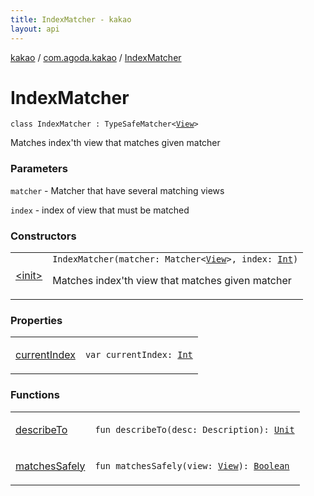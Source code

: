 ```yaml
---
title: IndexMatcher - kakao
layout: api
---
```


<div class='api-docs-breadcrumbs'><a href="../../index.html">kakao</a> / <a href="../index.html">com.agoda.kakao</a> / <a href=".">IndexMatcher</a></div>

# IndexMatcher

<div class="signature"><code><span class="keyword">class </span><span class="identifier">IndexMatcher</span>&nbsp;<span class="symbol">:</span>&nbsp;<span class="identifier">TypeSafeMatcher</span><span class="symbol">&lt;</span><a href="https://developer.android.com/reference/android/view/View.html"><span class="identifier">View</span></a><span class="symbol">&gt;</span></code></div>

Matches index'th view that matches given matcher

### Parameters

<code>matcher</code> - Matcher that have several matching views

<code>index</code> - index of view that must be matched

### Constructors

<table class="api-docs-table">
<tbody>
<tr>
<td markdown="1">

<a href="-init-.html">&lt;init&gt;</a>


</td>
<td markdown="1">
<div class="signature"><code><span class="identifier">IndexMatcher</span><span class="symbol">(</span><span class="parameterName" id="com.agoda.kakao.IndexMatcher$<init>(org.hamcrest.Matcher((android.view.View)), kotlin.Int)/matcher">matcher</span><span class="symbol">:</span>&nbsp;<span class="identifier">Matcher</span><span class="symbol">&lt;</span><a href="https://developer.android.com/reference/android/view/View.html"><span class="identifier">View</span></a><span class="symbol">&gt;</span><span class="symbol">, </span><span class="parameterName" id="com.agoda.kakao.IndexMatcher$<init>(org.hamcrest.Matcher((android.view.View)), kotlin.Int)/index">index</span><span class="symbol">:</span>&nbsp;<a href="https://kotlinlang.org/api/latest/jvm/stdlib/kotlin/-int/index.html"><span class="identifier">Int</span></a><span class="symbol">)</span></code></div>

Matches index'th view that matches given matcher


</td>
</tr>
</tbody>
</table>

### Properties

<table class="api-docs-table">
<tbody>
<tr>
<td markdown="1">

<a href="current-index.html">currentIndex</a>


</td>
<td markdown="1">
<div class="signature"><code><span class="keyword">var </span><span class="identifier">currentIndex</span><span class="symbol">: </span><a href="https://kotlinlang.org/api/latest/jvm/stdlib/kotlin/-int/index.html"><span class="identifier">Int</span></a></code></div>

</td>
</tr>
</tbody>
</table>

### Functions

<table class="api-docs-table">
<tbody>
<tr>
<td markdown="1">

<a href="describe-to.html">describeTo</a>


</td>
<td markdown="1">
<div class="signature"><code><span class="keyword">fun </span><span class="identifier">describeTo</span><span class="symbol">(</span><span class="parameterName" id="com.agoda.kakao.IndexMatcher$describeTo(org.hamcrest.Description)/desc">desc</span><span class="symbol">:</span>&nbsp;<span class="identifier">Description</span><span class="symbol">)</span><span class="symbol">: </span><a href="https://kotlinlang.org/api/latest/jvm/stdlib/kotlin/-unit/index.html"><span class="identifier">Unit</span></a></code></div>

</td>
</tr>
<tr>
<td markdown="1">

<a href="matches-safely.html">matchesSafely</a>


</td>
<td markdown="1">
<div class="signature"><code><span class="keyword">fun </span><span class="identifier">matchesSafely</span><span class="symbol">(</span><span class="parameterName" id="com.agoda.kakao.IndexMatcher$matchesSafely(android.view.View)/view">view</span><span class="symbol">:</span>&nbsp;<a href="https://developer.android.com/reference/android/view/View.html"><span class="identifier">View</span></a><span class="symbol">)</span><span class="symbol">: </span><a href="https://kotlinlang.org/api/latest/jvm/stdlib/kotlin/-boolean/index.html"><span class="identifier">Boolean</span></a></code></div>

</td>
</tr>
</tbody>
</table>
